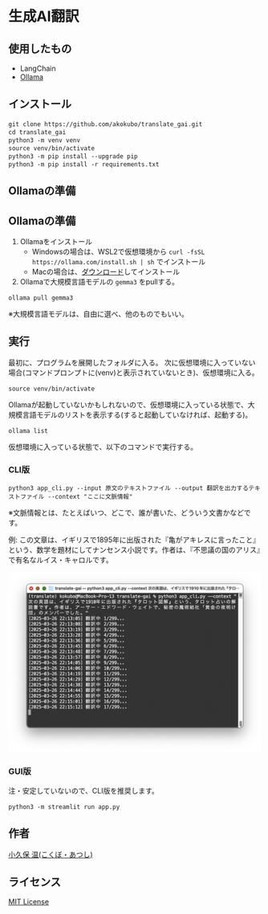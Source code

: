 # 生成AI翻訳

## 使用したもの
 - LangChain
 - [Ollama](https://ollama.com/)

## インストール
```
git clone https://github.com/akokubo/translate_gai.git
cd translate_gai
python3 -m venv venv
source venv/bin/activate
python3 -m pip install --upgrade pip
python3 -m pip install -r requirements.txt
```

## Ollamaの準備

## Ollamaの準備
1. Ollamaをインストール
   - Windowsの場合は、WSL2で仮想環境から `curl -fsSL https://ollama.com/install.sh | sh` でインストール
   - Macの場合は、[ダウンロード](https://ollama.com/download/windows)してインストール
2. Ollamaで大規模言語モデルの `gemma3` をpullする。
```
ollama pull gemma3
```
※大規模言語モデルは、自由に選べ、他のものでもいい。

## 実行
最初に、プログラムを展開したフォルダに入る。
次に仮想環境に入っていない場合(コマンドプロンプトに(venv)と表示されていないとき)、仮想環境に入る。
```
source venv/bin/activate
```

Ollamaが起動していないかもしれないので、仮想環境に入っている状態で、大規模言語モデルのリストを表示する(すると起動していなければ、起動する)。
```
ollama list
```

仮想環境に入っている状態で、以下のコマンドで実行する。

### CLI版
```
python3 app_cli.py --input 原文のテキストファイル --output 翻訳を出力するテキストファイル --context "ここに文脈情報"
```
※文脈情報とは、たとえばいつ、どこで、誰が書いた、どういう文書かなどです。

例: この文章は、イギリスで1895年に出版された『亀がアキレスに言ったこと』という、数学を題材にしてナンセンス小説です。作者は、『不思議の国のアリス』で有名なルイス・キャロルです。

![スクリーンショット](images/screenshot.png)

### GUI版
注・安定していないので、CLI版を推奨します。

```
python3 -m streamlit run app.py
```

## 作者
[小久保 温(こくぼ・あつし)](https://akokubo.github.io/)

## ライセンス
[MIT License](LICENSE)
